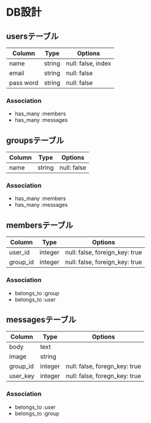 # DB設計

## usersテーブル

|Column|Type|Options|
|------|----|-------|
|name|string|null: false, index|
|email|string|null: false|
|pass word|string|null: false|

### Association
- has_many :members
- has_many :messages


## groupsテーブル

|Column|Type|Options|
|------|----|-------|
|name|string|null: false|

### Association
- has_many :members
- has_many :messages


## membersテーブル

|Column|Type|Options|
|------|----|-------|
|user_id|integer|null: false, foreign_key: true|
|group_id|integer|null: false, foreign_key: true|

### Association
- belongs_to :group
- belongs_to :user


## messagesテーブル

|Column|Type|Options|
|------|----|-------|
|body|text||
|image|string||
|group_id|integer|null: false, foregn_key: true|
|user_key|integer|null: false, foregn_key: true|

### Association
- belongs_to :user
- belongs_to :group
















